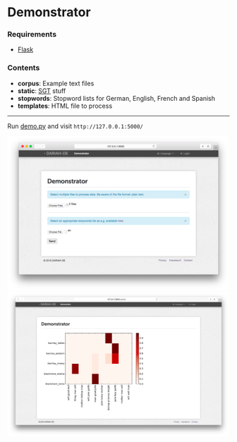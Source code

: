 # Demonstrator

### Requirements
- [Flask](http://flask.pocoo.org)

### Contents
- **corpus**: Example text files
- **static**: [SGT](https://github.com/DARIAH-DE/StyleGuideTemplate) stuff
- **stopwords**: Stopword lists for German, English, French and Spanish
- **templates**: HTML file to process

***

Run [demo.py](https://github.com/thvitt/cophi-toolbox/blob/master/demonstrator/demo.py) and visit `http://127.0.0.1:5000/`


![screenshot](https://raw.githubusercontent.com/thvitt/cophi-toolbox/master/demonstrator/Jinja2/before.png)
![screenshot](https://raw.githubusercontent.com/thvitt/cophi-toolbox/master/demonstrator/Jinja2/after.png)
